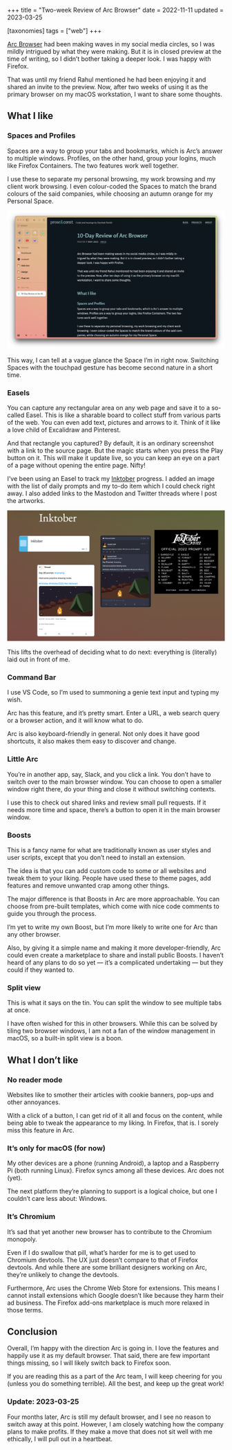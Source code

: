 +++
title = "Two-week Review of Arc Browser"
date = 2022-11-11
updated = 2023-03-25

[taxonomies]
tags = ["web"]
+++

[Arc Browser](https://arc.net/) had been making waves in my social media circles, so I was mildly intrigued by what they were making. But it is in closed preview at the time of writing, so I didn’t bother taking a deeper look. I was happy with Firefox.

That was until my friend Rahul mentioned he had been enjoying it and shared an invite to the preview. Now, after two weeks of using it as the primary browser on my macOS workstation, I want to share some thoughts.

## What I like

### Spaces and Profiles

Spaces are a way to group your tabs and bookmarks, which is Arc’s answer to multiple windows. Profiles, on the other hand, group your logins, much like Firefox Containers. The two features work well together.

I use these to separate my personal browsing, my work browsing and my client work browsing. I even colour-coded the Spaces to match the brand colours of the said companies, while choosing an autumn orange for my Personal Space.

![A screenshot of my Personal Space in Arc, with an autumn orange gradient background, showing my pinned tabs and folders in a sidebar on the left](/images/arc-review/personal-space.png)

This way, I can tell at a vague glance the Space I’m in right now. Switching Spaces with the touchpad gesture has become second nature in a short time.

### Easels

You can capture any rectangular area on any web page and save it to a so-called Easel. This is like a sharable board to collect stuff from various parts of the web. You can even add text, pictures and arrows to it. Think of it like a love child of Excalidraw and Pinterest.

And that rectangle you captured? By default, it is an ordinary screenshot with a link to the source page. But the magic starts when you press the Play button on it. This will make it update live, so you can keep an eye on a part of a page without opening the entire page. Nifty!

I’ve been using an Easel to track my [Inktober](https://inktober.com/) progress. I added an image with the list of daily prompts and my to-do item which I could check right away. I also added links to the Mastodon and Twitter threads where I post the artworks.

![A screenshot of my Inktober Easel in Arc, with a heading saying “Inktober”, an image containing a list of art prompts, a Habitica to-do item saying “Inktober” and screenshots of a Mastodon thread and a Twitter thread](/images/arc-review/inktober-easel.png)

This lifts the overhead of deciding what to do next: everything is (literally) laid out in front of me.

### Command Bar

I use VS Code, so I’m used to summoning a genie text input and typing my wish.

Arc has this feature, and it’s pretty smart. Enter a URL, a web search query or a browser action, and it will know what to do.

Arc is also keyboard-friendly in general. Not only does it have good shortcuts, it also makes them easy to discover and change.

### Little Arc

You’re in another app, say, Slack, and you click a link. You don’t have to switch over to the main browser window. You can choose to open a smaller window right there, do your thing and close it without switching contexts.

I use this to check out shared links and review small pull requests. If it needs more time and space, there’s a button to open it in the main browser window.

### Boosts

This is a fancy name for what are traditionally known as user styles and user scripts, except that you don’t need to install an extension.

The idea is that you can add custom code to some or all websites and tweak them to your liking. People have used these to theme pages, add features and remove unwanted crap among other things.

The major difference is that Boosts in Arc are more approachable. You can choose from pre-built templates, which come with nice code comments to guide you through the process.

I’m yet to write my own Boost, but I’m more likely to write one for Arc than any other browser.

Also, by giving it a simple name and making it more developer-friendly, Arc could even create a marketplace to share and install public Boosts. I haven’t heard of any plans to do so yet — it’s a complicated undertaking — but they could if they wanted to.

### Split view

This is what it says on the tin. You can split the window to see multiple tabs at once.

I have often wished for this in other browsers. While this can be solved by tiling two browser windows, I am not a fan of the window management in macOS, so a built-in split view is a boon.


## What I don’t like

### No reader mode

Websites like to smother their articles with cookie banners, pop-ups and other annoyances.

With a click of a button, I can get rid of it all and focus on the content, while being able to tweak the appearance to my liking. In Firefox, that is. I sorely miss this feature in Arc.

### It’s only for macOS (for now)

My other devices are a phone (running Android), a laptop and a Raspberry Pi (both running Linux). Firefox syncs among all these devices. Arc does not (yet).

The next platform they’re planning to support is a logical choice, but one I couldn’t care less about: Windows.

### It’s Chromium

It’s sad that yet another new browser has to contribute to the Chromium monopoly.

Even if I do swallow that pill, what’s harder for me is to get used to Chromium devtools. The UX just doesn’t compare to that of Firefox devtools. And while there are some brilliant designers working on Arc, they’re unlikely to change the devtools.

Furthermore, Arc uses the Chrome Web Store for extensions. This means I cannot install extensions which Google doesn’t like because they harm their ad business. The Firefox add-ons marketplace is much more relaxed in those terms.

## Conclusion

Overall, I’m happy with the direction Arc is going in. I love the features and happily use it as my default browser. That said, there are few important things missing, so I will likely switch back to Firefox soon.

If you are reading this as a part of the Arc team, I will keep cheering for you (unless you do something terrible). All the best, and keep up the great work!

### Update: 2023-03-25

Four months later, Arc is still my default browser, and I see no reason to switch away at this point. However, I am closely watching how the company plans to make profits. If they make a move that does not sit well with me ethically, I will pull out in a heartbeat.
